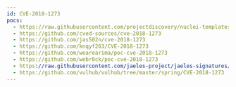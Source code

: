 ```yaml
---
id: CVE-2018-1273
pocs:
  - https://raw.githubusercontent.com/projectdiscovery/nuclei-templates/master/cves/2018/CVE-2018-1273.yaml
  - https://github.com/cved-sources/cve-2018-1273
  - https://github.com/jas502n/cve-2018-1273
  - https://github.com/knqyf263/CVE-2018-1273
  - https://github.com/wearearima/poc-cve-2018-1273
  - https://github.com/webr0ck/poc-cve-2018-1273
  - https://raw.githubusercontent.com/jaeles-project/jaeles-signatures/master/cves/spring-data-commons-rce-cve-2018-1273.yamlcourses:
  - https://github.com/vulhub/vulhub/tree/master/spring/CVE-2018-1273
---
```

